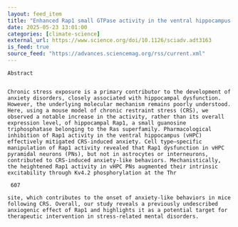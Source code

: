 ```yaml
---
layout: feed_item
title: "Enhanced Rap1 small GTPase activity in the ventral hippocampus drives stress-induced anxiety | Science Advances"
date: 2025-05-23 13:01:00
categories: [climate-science]
external_url: https://www.science.org/doi/10.1126/sciadv.adt3163
is_feed: true
source_feed: "https://advances.sciencemag.org/rss/current.xml"
---
```



 
  
   
    Abstract
   
   
    Chronic stress exposure is a primary contributor to the development of anxiety disorders, closely associated with hippocampal dysfunction. However, the underlying molecular mechanism remains poorly understood. Here, using a mouse model of chronic restraint stress (CRS), we observed a notable increase in the activity, rather than its overall expression level, of hippocampal Rap1, a small guanosine triphosphatase belonging to the Ras superfamily. Pharmacological inhibition of Rap1 activity in the ventral hippocampus (vHPC) effectively mitigated CRS-induced anxiety. Cell type–specific manipulation of Rap1 activity revealed that Rap1 dysfunction in vHPC pyramidal neurons (PNs), but not in astrocytes or interneurons, contributed to CRS-induced anxiety-like behaviors. Mechanistically, the heightened Rap1 activity in vHPC PNs augmented their intrinsic excitability through Kv4.2 phosphorylation at the Thr
    
     607
    
    site, which contributes to the onset of anxiety-like behaviors in mice following CRS. Overall, our study reveals a previously undescribed anxiogenic effect of Rap1 and highlights it as a potential target for therapeutic intervention in stress-related mental disorders.
   
  
 

